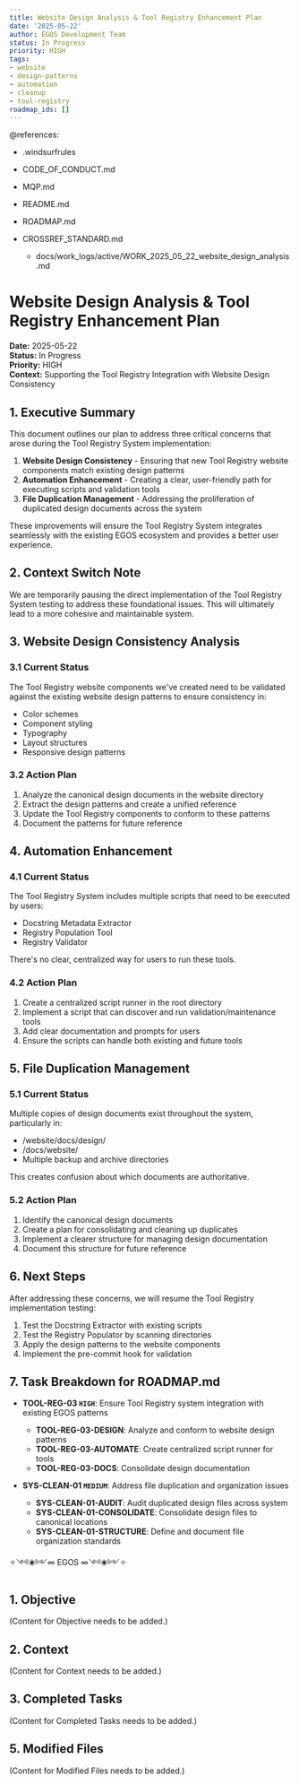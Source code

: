 ```yaml
---
title: Website Design Analysis & Tool Registry Enhancement Plan
date: '2025-05-22'
author: EGOS Development Team
status: In Progress
priority: HIGH
tags:
- website
- design-patterns
- automation
- cleanup
- tool-registry
roadmap_ids: []
---
```


@references:
- .windsurfrules
- CODE_OF_CONDUCT.md
- MQP.md
- README.md
- ROADMAP.md
- CROSSREF_STANDARD.md

  - docs/work_logs/active/WORK_2025_05_22_website_design_analysis.md

# Website Design Analysis & Tool Registry Enhancement Plan

**Date:** 2025-05-22  
**Status:** In Progress  
**Priority:** HIGH  
**Context:** Supporting the Tool Registry Integration with Website Design Consistency

## 1. Executive Summary

This document outlines our plan to address three critical concerns that arose during the Tool Registry System implementation:

1. **Website Design Consistency** - Ensuring that new Tool Registry website components match existing design patterns
2. **Automation Enhancement** - Creating a clear, user-friendly path for executing scripts and validation tools
3. **File Duplication Management** - Addressing the proliferation of duplicated design documents across the system

These improvements will ensure the Tool Registry System integrates seamlessly with the existing EGOS ecosystem and provides a better user experience.

## 2. Context Switch Note

We are temporarily pausing the direct implementation of the Tool Registry System testing to address these foundational issues. This will ultimately lead to a more cohesive and maintainable system.

## 3. Website Design Consistency Analysis

### 3.1 Current Status

The Tool Registry website components we've created need to be validated against the existing website design patterns to ensure consistency in:
- Color schemes
- Component styling
- Typography
- Layout structures
- Responsive design patterns

### 3.2 Action Plan

1. Analyze the canonical design documents in the website directory
2. Extract the design patterns and create a unified reference
3. Update the Tool Registry components to conform to these patterns
4. Document the patterns for future reference

## 4. Automation Enhancement

### 4.1 Current Status

The Tool Registry System includes multiple scripts that need to be executed by users:
- Docstring Metadata Extractor
- Registry Population Tool
- Registry Validator

There's no clear, centralized way for users to run these tools.

### 4.2 Action Plan

1. Create a centralized script runner in the root directory
2. Implement a script that can discover and run validation/maintenance tools
3. Add clear documentation and prompts for users
4. Ensure the scripts can handle both existing and future tools

## 5. File Duplication Management

### 5.1 Current Status

Multiple copies of design documents exist throughout the system, particularly in:
- /website/docs/design/
- /docs/website/
- Multiple backup and archive directories

This creates confusion about which documents are authoritative.

### 5.2 Action Plan

1. Identify the canonical design documents
2. Create a plan for consolidating and cleaning up duplicates
3. Implement a clearer structure for managing design documentation
4. Document this structure for future reference

## 6. Next Steps

After addressing these concerns, we will resume the Tool Registry implementation testing:
1. Test the Docstring Extractor with existing scripts
2. Test the Registry Populator by scanning directories
3. Apply the design patterns to the website components
4. Implement the pre-commit hook for validation

## 7. Task Breakdown for ROADMAP.md

- **TOOL-REG-03 `HIGH`**: Ensure Tool Registry system integration with existing EGOS patterns
  - **TOOL-REG-03-DESIGN**: Analyze and conform to website design patterns
  - **TOOL-REG-03-AUTOMATE**: Create centralized script runner for tools
  - **TOOL-REG-03-DOCS**: Consolidate design documentation

- **SYS-CLEAN-01 `MEDIUM`**: Address file duplication and organization issues
  - **SYS-CLEAN-01-AUDIT**: Audit duplicated design files across system
  - **SYS-CLEAN-01-CONSOLIDATE**: Consolidate design files to canonical locations
  - **SYS-CLEAN-01-STRUCTURE**: Define and document file organization standards

✧༺❀༻∞ EGOS ∞༺❀༻✧
## 1. Objective

(Content for Objective needs to be added.)

## 2. Context

(Content for Context needs to be added.)

## 3. Completed Tasks

(Content for Completed Tasks needs to be added.)

## 5. Modified Files

(Content for Modified Files needs to be added.)
